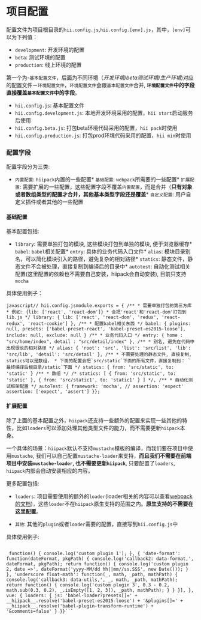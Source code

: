# 项目配置

配置文件为项目根目录的`hii.config.js`,`hii.config.[env].js`，其中，`[env]`可以为下列值：

* `development`: 开发环境的配置
* `beta`: 测试环境的配置
* `production`: 线上环境的配置



第一个为-`基本配置文件`，后面为不同环境（*开发环境*/*beta测试环境*/*生产环境*)对应的配置文件－`环境配置文件`，`环境配置文件`会跟`基本配置文件`合并, **`环境配置文件`中的字段直接覆盖`基本配置文件`中的字段**。

* `hii.config.js`: 基本配置文件
* `hii.config.development.js`: 本地开发环境采用的配置，`hii start`启动服务后使用
* `hii.config.beta.js`: 打包beta环境代码采用的配置，`hii pack`时使用
* `hii.config.production.js`: 打包prod环境代码采用的配置，`hii min`时使用

### 配置字段

配置字段分为三类:

* `内置配置`: `hiipack`内置的一些配置* `基础配置`: `webpack`所需要的一些配置* `扩展配置`: 需要扩展的一些配置，这些配置字段不覆盖`内置配置`，而是合并（**只有对象或者数组类型的配置才合并，其他基本类型字段还是覆盖*** `自定义配置`: 用户自定义插件或者其他的一些配置

#### 基础配置

基本配置包括:

* `library`: 需要单独打包的模块, 这些模块打包到单独的模块, 便于浏览器缓存* `babel`: `babel`相关配置* `entry`: 具体的业务代码入口文件* `alias`: 模块目录别名，可以简化模块引入的路径，避免复杂的相对路径* `statics`: 静态文件，静态文件不会被处理，直接复制到编译后的目录中* `autotest`: 自动化测试相关配置(这里配置的依赖也不需要自己安装，hiipack会自动安装), 目前只支持`mocha`

具体使用例子：

```javascript// hii.config.jsmodule.exports = { /** * 需要单独打包的第三方库 * 例如: {lib: ['react', 'react-dom']} * 会把'react'和'react-dom'打包到lib.js */ library: { lib: ['react', 'react-dom', 'redux', 'react-redux', 'react-cookie'] }, /** * 配置babel相关东西 */ babel: { plugins: null, presets: ['babel-preset-react', 'babel-preset-es2015-loose'], include: null, exclude: null } /** * 业务代码入口 */ entry: { home : "src/home/index", detail : "src/detail/index" }, /** * 别名, 避免在代码中出现很长的相对路径 */ alias: { 'root': 'src', 'list': 'src/list', 'lib': 'src/lib', 'detail': 'src/detail' }, /** * 不需要处理的静态文件, 直接复制, statics可以是数组， * 下面的配置会把`src/static`下面的所有文件，直接复制到： `最终编译后根目录/static`下面 */ statics: { from: 'src/static', to: 'static' } /** * 数组 */ /* statics: [ { from: 'src/static', to: 'static' }, { from: 'src/static1', to: 'static1' } ] */, /** * 自动化测试框架配置 */ autoTest: { framework: 'mocha', // assertion: 'expect' assertion: ['expect', 'assert'] }};```

#### 扩展配置

除了上面的基本配置之外，`hiipack`还支持一些额外的配置来实现一些其他的特性，比如`loaders`可以添加处理其他类型文件的能力，而不需要更新`hiipack`本身。

一个具体的场景：`hiipack`默认不支持`mustache`模板的编译，而我们要在项目中使用`mustache`, 我们可以自己配置`mustache-loader`来支持，**而且我们不需要在前端项目中安装`mustache-loader`, 也不需要更新`hiipack`**, 只要配置了`loaders`, `hiipack`内部会自动安装相应的内容。

更多配置包括:

* `loaders`: 项目需要使用的额外的`loader`(loader相关的内容可以查看[webpack的文档](https://webpack.github.io/docs/loaders.html))，这些`loader`不在`hiipack`原生支持的范围之内。**原生支持的不需要在这里配置**。

* `其他`: 其他的`plugin`或者`loader`需要的配置，直接写到`hii.config.js`中

具体使用例子:

```javascript// hii.config.jsmodule.exports = { //... extend: { module: { loaders: [{ test: /\.(mustache|html)$/, loader: 'mustache' }, { 'markdown-loader': function(markdownLoader, markdownLoaderPath) { return { test: /\.(markdown|md)$/, loader: 'html!markdown' } } 'other-loader': { test: /\.md$/, loader: 'html!ohter' } }] }, plugins: [

 function() { console.log('custom plugin 1'); }, { 'date-format': function(dateFormat, pkgPath) { console.log('callback2: data-format,', dateFormat, pkgPath); return function() { console.log('custom plugin 2, date =>', dateFormat('yyyy-MM/dd hh||mm//ss.SSS', new Date())); } }, 'underscore float-math': function(_, math, _path, mathPath) { console.log('callback3: data-utils,', _, math, _path, mathPath); return function() { console.log('custom plugin 3', 0.3 - 0.2, math.sub(0.3, 0.2), _.isEmpty([1, 2, 3]), _path, mathPath); } } }], }, vue: { loaders: { js: 'babel-loader?presets[]=' + __hiipack__.resolve('babel-preset-es2015-loose') + '&plugins[]=' + __hiipack__.resolve('babel-plugin-transform-runtime') + '&comments=false' } }}```
